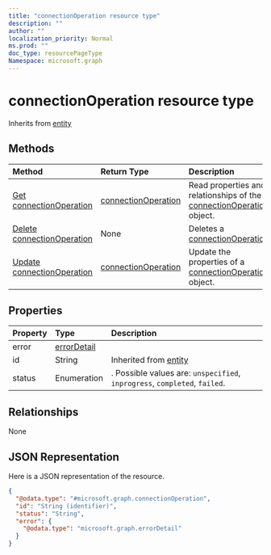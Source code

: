 ```yaml
---
title: "connectionOperation resource type"
description: ""
author: ""
localization_priority: Normal
ms.prod: ""
doc_type: resourcePageType
Namespace: microsoft.graph
---
```



# connectionOperation resource type




Inherits from [entity](../resources/entity.md)

## Methods
|Method|Return Type|Description|
|:---|:---|:---|
|[Get connectionOperation](../api/connectionoperation-get.md)|[connectionOperation](../resources/connectionOperation.md)|Read properties and relationships of the [connectionOperation](../resources/connectionoperation.md) object.|
|[Delete connectionOperation](../api/connectionoperation-delete.md)|None|Deletes a [connectionOperation](../resources/connectionoperation.md).|
|[Update connectionOperation](../api/connectionoperation-update.md)|[connectionOperation](../resources/connectionOperation.md)|Update the properties of a [connectionOperation](../resources/connectionoperation.md) object.|

## Properties
|Property|Type|Description|
|:---|:---|:---|
|error|[errorDetail](../resources/errorDetail.md)||
|id|String| Inherited from [entity](../resources/entity.md)|
|status|Enumeration|. Possible values are: `unspecified`, `inprogress`, `completed`, `failed`.|

## Relationships
None

## JSON Representation
Here is a JSON representation of the resource.
<!-- {
  "blockType": "resource",
  "keyProperty": "id",
  "@odata.type": "microsoft.graph.connectionOperation",
  "baseType": "microsoft.graph.entity",
  "openType": false
}
-->
``` json
{
  "@odata.type": "#microsoft.graph.connectionOperation",
  "id": "String (identifier)",
  "status": "String",
  "error": {
    "@odata.type": "microsoft.graph.errorDetail"
  }
}
```

